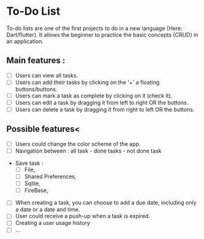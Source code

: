 # To-Do List

To-do lists are one of the first projects to do in a new language (Here: Dart/flutter).
It allows the beginner to practice the basic concepts (CRUD) in an application.
 
## Main features :
 
  - [ ] Users can view all tasks.
  - [ ] Users can add their tasks by clicking on the '+' a floating buttons/buttons.
  - [ ] Users can mark a task as complete by clicking on it (check it).
  - [ ] Users can edit a task by dragging it from left to right OR the buttons.
  - [ ] Users can delete a task by dragging it from right to left OR the buttons.
 
## Possible features<

  - [ ] Users could change the color scheme of the app.
  - [ ] Navigation between : all task - done tasks - not done task
  - Save task :
    - [ ] File,
    - [ ] Shared Preferences,
    - [ ] Sqlite,
    - [ ] FireBase,
  - [ ] When creating a task, you can choose to add a due date, including only a date or a date and time.
  - [ ] User could receive a push-up when a task is expired.
  - [ ] Creating a user usage history
  - [ ] ...
